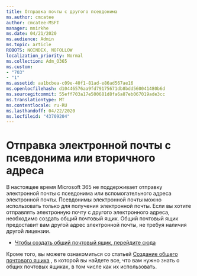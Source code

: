 ```yaml
---
title: Отправка почты с другого псевдонима
ms.author: cmcatee
author: cmcatee-MSFT
manager: mnirkhe
ms.date: 04/21/2020
ms.audience: Admin
ms.topic: article
ROBOTS: NOINDEX, NOFOLLOW
localization_priority: Normal
ms.collection: Adm_O365
ms.custom:
- "703"
- "1"
ms.assetid: aa1bcbea-c09e-40f1-81ad-e86ad567ae16
ms.openlocfilehash: d10446576aa9fd79175671db8bdd560041480b6d
ms.sourcegitcommit: 55eff703a17e500681d8fa6a87eb067019ade3cc
ms.translationtype: MT
ms.contentlocale: ru-RU
ms.lasthandoff: 04/22/2020
ms.locfileid: "43709204"
---
```

# <a name="send-email-from-an-alias-or-secondary-address"></a>Отправка электронной почты с псевдонима или вторичного адреса

В настоящее время Microsoft 365 не поддерживает отправку электронной почты с псевдонима или вспомогательного адреса электронной почты. Псевдонимы электронной почты можно использовать только для получения электронной почты. Если вы хотите отправлять электронную почту с другого электронного адреса, необходимо создать общий почтовый ящик. Общий почтовый ящик предоставит вам другой адрес электронной почты, не требуя наличия другой лицензии.
  
- [Чтобы создать общий почтовый ящик, перейдите сюда](https://portal.office.com/AdminPortal/Home#/AssistedGuide/addemailoptions)

Кроме того, вы можете ознакомиться со статьей [Создание общего почтового ящика](https://docs.microsoft.com/office365/admin/email/create-a-shared-mailbox) , в которой вы найдете все, что вам нужно знать о общих почтовых ящиках, в том числе как их использовать.